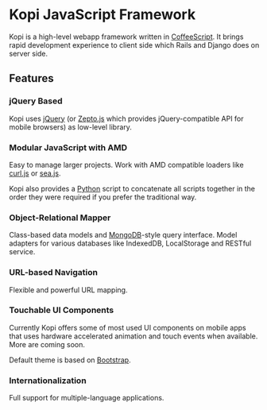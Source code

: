 # Kopi JavaScript Framework

Kopi is a high-level webapp framework written in [CoffeeScript](http://coffeescript.org/). It brings rapid development experience to client side which Rails and Django does on server side.

## Features

### jQuery Based

Kopi uses [jQuery](http://jquery.com/) (or [Zepto.js](http://zeptojs.com/) which provides jQuery-compatible API for mobile browsers) as low-level library.

### Modular JavaScript with AMD

Easy to manage larger projects. Work with AMD compatible loaders like [curl.js](https://github.com/cujojs/curl) or [sea.js](http://seajs.org/).

Kopi also provides a [Python](http://python.org/) script to concatenate all scripts together in the order they were required if you prefer the traditional way.

### Object-Relational Mapper

Class-based data models and [MongoDB](https://www.mongodb.org/)-style query interface. Model adapters for various databases like IndexedDB, LocalStorage and RESTful service.

### URL-based Navigation

Flexible and powerful URL mapping.

### Touchable UI Components

Currently Kopi offers some of most used UI components on mobile apps that uses hardware accelerated animation and touch events when available. More are coming soon.

Default theme is based on [Bootstrap](https://twitter.github.com/bootstrap/).

### Internationalization

Full support for multiple-language applications.
